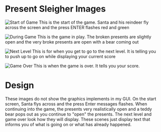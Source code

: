 # Present Sleigher Images

![Start of Game](http://i.imgur.com/KjRru3J.png)
This is the start of the game. Santa and his reindeer
fly across the screen and the press ENTER flashes red
and green

![During Game](http://i.imgur.com/D0y2XRP.png)
This is the game in play. The broken presents are slightly
open and the very broke presents are open with a bear coming
out

![Next Level](http://i.imgur.com/tGjQAYA.png)
This is for when you get to go to the next level. It is telling
you to push up to go on while displaying your current score

![Game Over](http://i.imgur.com/ZNaHUMd.png)
This is when the game is over. It tells you your score.



# Design
These images do not show the graphics implements in my GUI. On the start screen,
Santa flys across and the press Enter messages flashes. When continuing into the
game, the presents very realistically open and a teddy bear pops out as you continue
to "open" the presents. The next level and game over look how they will display. These
scenes just display text that informs you of what is going on or what has already happened.

